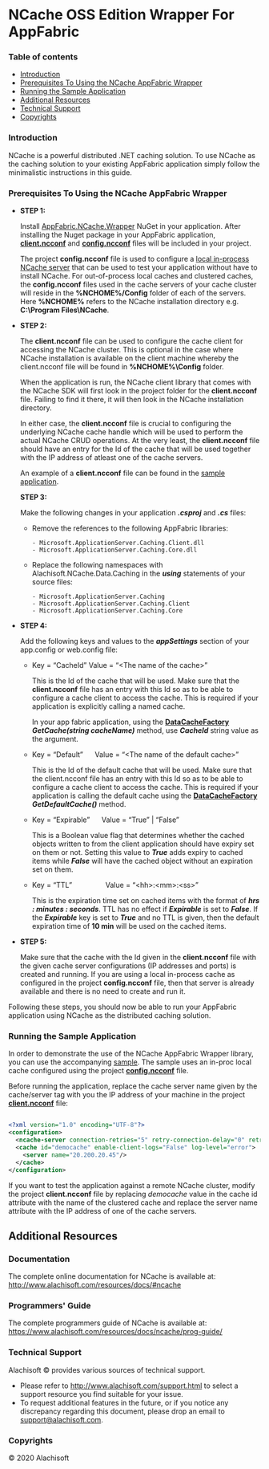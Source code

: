 # NCache OSS Edition Wrapper For AppFabric

### Table of contents

* [Introduction](#introduction)
* [Prerequisites To Using the NCache AppFabric Wrapper](#prerequisites-to-using-the-ncache-appfabric-wrapper)
* [Running the Sample Application](#running-the-sample-application)
* [Additional Resources](#additional-resources)
* [Technical Support](#technical-support)
* [Copyrights](#copyrights)

### Introduction
NCache is a powerful distributed .NET caching solution. To use NCache as the caching solution to your existing AppFabric application simply
follow the minimalistic instructions in this guide. 

### Prerequisites To Using the NCache AppFabric Wrapper

- **STEP 1:**
   
   Install [AppFabric.NCache.Wrapper](https://www.nuget.org/packages/AppFabric.Wrapper.NCache/) NuGet in your application. After installing the Nuget package in your AppFabric application, [**client.ncconf**](https://www.alachisoft.com/resources/docs/ncache-oss/admin-guide/client-config.html) and [**config.ncconf**](https://www.alachisoft.com/resources/docs/ncache-oss/admin-guide/configure-cache-settings.html) files will be included in your project. 

  The project **config.ncconf** file is used to configure a [local in-process NCache server](https://www.alachisoft.com/resources/docs/ncache-oss/admin-guide/create-a-cache.html#for-local-cache) that can be used to test your application without have to install NCache. For out-of-process local caches and clustered caches, the **config.ncconf** files used in the cache servers of your cache cluster will reside in the **%NCHOME%/Config** folder of each of the servers. Here **%NCHOME%** refers to the NCache installation directory e.g. **C:\Program Files\NCache**.

- **STEP 2:**

  The **client.ncconf** file can be used to configure the cache client for accessing the NCache cluster. This is optional in the case where NCache installation is available on the client machine whereby the client.ncconf file will be found in **%NCHOME%\Config** folder. 

  When the application is run, the NCache client library that comes with the NCache SDK will first look in the project folder for the **client.ncconf** file. Failing to find it there, it will then look in the NCache installation directory. 

  In either case, the **client.ncconf** file is crucial to configuring the underlying NCache cache handle which will be used to perform the actual NCache CRUD operations. At the very least, the **client.ncconf** file should have an entry for the Id of the cache that will be used together with the IP address of atleast one of the cache servers.

  An example of a **client.ncconf** file can be found in the [sample application](./sample/).

  **STEP 3:**

  Make the following changes in your application ***.csproj*** and ***.cs*** files:

  - Remove the references to the following AppFabric libraries:
    ```batchfile
    - Microsoft.ApplicationServer.Caching.Client.dll
    - Microsoft.ApplicationServer.Caching.Core.dll
    ```
  - Replace the following namespaces with Alachisoft.NCache.Data.Caching in the ***using*** statements of your source files:

    ```batchfile
    - Microsoft.ApplicationServer.Caching
    - Microsoft.ApplicationServer.Caching.Client
    - Microsoft.ApplicationServer.Caching.Core
    ```

- **STEP 4:**

  Add the following keys and values to the ***appSettings*** section of your app.config or web.config file:

  - Key = “CacheId”	Value = “\<The name of the cache>”

    This is the Id of the cache that will be used. Make sure that the **client.ncconf** file has an entry with this Id so as to be able to configure a cache client to access the cache. This is required if your application is explicitly calling a named cache. 

    In your app fabric application, using the [**DataCacheFactory**](./src/DataCacheFactory.cs) 
  ***GetCache(string cacheName)*** method, use ***CacheId*** string value as the argument.

  - Key = “Default” &nbsp;&nbsp;&nbsp;&nbsp; Value = “\<The name of the default cache>”

    This is the Id of the default cache that will be used. Make sure that the client.ncconf file has an entry with this Id so as to be able to configure a cache client to access the cache. 
    This is required if your application is calling the default cache using the [**DataCacheFactory**](./src/DataCacheFactory.cs) 
  ***GetDefaultCache()*** method.

  - Key = “Expirable” &nbsp;&nbsp;&nbsp;&nbsp; Value = “True” | “False”
            
    This is a Boolean value flag that determines whether the cached objects written to from the client application should have expiry set on them or not. Setting this value to ***True*** adds expiry to cached items while ***False*** will have the cached object without an expiration set on them.

  - Key = “TTL” &nbsp;&nbsp;&nbsp;&nbsp;&nbsp;&nbsp;&nbsp;&nbsp;&nbsp;&nbsp;&nbsp;&nbsp;&nbsp;&nbsp;&nbsp; Value = “\<hh>:\<mm>:\<ss>”
 
    This is the expiration time set on cached items with the format of ***hrs : minutes : seconds***. TTL has no effect if ***Expirable*** is set to ***False***. If the ***Expirable*** key is set to ***True*** and no TTL is given, then the default expiration time of **10 min** will be used on the cached items.

- **STEP 5:**

   Make sure that the cache with the Id given in the **client.ncconf** file with the given cache server configurations (IP addresses and ports) is created and running. If you are using a local in-process cache as configured in the project **config.ncconf** file, then that server is already available and there is no need to create and run it.


Following these steps, you should now be able to run your AppFabric application using NCache as the distributed caching solution.

### Running the Sample Application

In order to demonstrate the use of the NCache AppFabric Wrapper library, you can use the accompanying [sample](./samples/cache-api-sample/).
The sample uses an in-proc local cache configured using the project      [**config.ncconf**](./sample/config.ncconf) file.

Before running the application, replace the cache server name given by the cache/server tag with you the IP address of your machine in the project [**client.ncconf**](./sample/client.ncconf) file:
```xml

<?xml version="1.0" encoding="UTF-8"?>
<configuration>
  <ncache-server connection-retries="5" retry-connection-delay="0" retry-interval="1" client-request-timeout="90" connection-timeout="5" port="9800" />
  <cache id="democache" enable-client-logs="False" log-level="error">
    <server name="20.200.20.45"/>
  </cache>
</configuration>

``` 
If you want to test the application against a remote NCache cluster, modify the project **client.ncconf** file by replacing *democache* value in the cache id attribute with the name of the clustered cache and replace the server name attribute with the IP address of one of the cache servers.



## Additional Resources

### Documentation
The complete online documentation for NCache is available at:
http://www.alachisoft.com/resources/docs/#ncache

### Programmers' Guide
The complete programmers guide of NCache is available at:
https://www.alachisoft.com/resources/docs/ncache/prog-guide/

### Technical Support

Alachisoft &copy; provides various sources of technical support. 

- Please refer to http://www.alachisoft.com/support.html to select a support resource you find suitable for your issue.
- To request additional features in the future, or if you notice any discrepancy regarding this document, please drop an email to [support@alachisoft.com](mailto:support@alachisoft.com).

### Copyrights

&copy; 2020 Alachisoft 